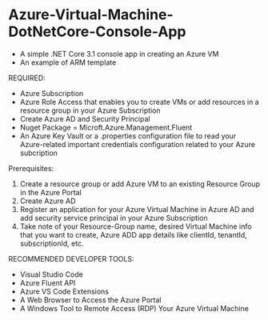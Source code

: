 # Azure-Virtual-Machine-DotNetCore-Console-App
- A simple .NET Core 3.1 console app in creating an Azure VM 
- An example of ARM template 

REQUIRED:
- Azure Subscription
- Azure Role Access that enables you to create VMs or add resources in a resource group in your Azure Subscription 
- Create Azure AD and Security Principal
- Nuget Package = Microft.Azure.Management.Fluent 
- An Azure Key Vault or a  .properties configuration file to read your Azure-related important credentials configuration related to your Azure subcription 
 
Prerequisites:
1. Create a resource group or add Azure VM to an existing Resource Group in the Azure Portal
2. Create Azure AD 
3. Register an application for your Azure Virtual Machine in Azure AD and add security service principal in your Azure Subscription
4. Take note of your Resource-Group name, desired Virtual Machine info that you want to create, Azure ADD app details like clientId, tenantId, subscriptionId, etc. 

RECOMMENDED DEVELOPER TOOLS:
- Visual Studio Code 
- Azure Fluent API 
- Azure VS Code Extensions 
- A Web Browser to Access the Azure Portal 
- A Windows Tool to Remote Access (RDP) Your Azure Virtual Machine 



